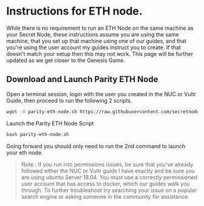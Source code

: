 # Instructions for ETH node.
While there is no requirement to run an ETH Node on the same machine as your Secret Node, these instructions assume you are using the same machine, that you set up that machine using one of our guides, and that you're using the user account my guides instruct you to create. If that doesn't match your setup then this may not work. This page will be further updated as we get closer to the Genesis Game.

## Download and Launch Parity ETH Node

Open a terminal session, login with the user you created in the NUC or Vultr Guide, then proceed to run the following 2 scripts.

```bash
wget -O parity-eth-node.sh https://raw.githubusercontent.com/secretnodes/scripts/master/parity-eth-node.sh
```

Launch the Parity ETH Node Script

```bash
bash parity-eth-node.sh
```

Going forward you should only need to run the 2nd command to launch your eth node.

> Note : If you run into permissions issues, be sure that you've already followed either the NUC or Vultr guide I have exactly and be sure you are using ubuntu Server 18.04. You must use a correctly permissioned user account that has access to docker, which our guides walk you through. To further troubleshoot try searching your issue on a popular search engine or asking someone in the community for assistance.

